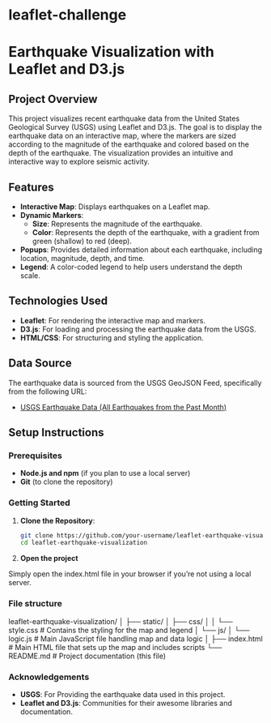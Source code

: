 # leaflet-challenge

# Earthquake Visualization with Leaflet and D3.js

## Project Overview

This project visualizes recent earthquake data from the United States Geological Survey (USGS) using Leaflet and D3.js. The goal is to display the earthquake data on an interactive map, where the markers are sized according to the magnitude of the earthquake and colored based on the depth of the earthquake. The visualization provides an intuitive and interactive way to explore seismic activity.

## Features

- **Interactive Map**: Displays earthquakes on a Leaflet map.
- **Dynamic Markers**: 
  - **Size**: Represents the magnitude of the earthquake.
  - **Color**: Represents the depth of the earthquake, with a gradient from green (shallow) to red (deep).
- **Popups**: Provides detailed information about each earthquake, including location, magnitude, depth, and time.
- **Legend**: A color-coded legend to help users understand the depth scale.

## Technologies Used

- **Leaflet**: For rendering the interactive map and markers.
- **D3.js**: For loading and processing the earthquake data from the USGS.
- **HTML/CSS**: For structuring and styling the application.

## Data Source

The earthquake data is sourced from the USGS GeoJSON Feed, specifically from the following URL:
- [USGS Earthquake Data (All Earthquakes from the Past Month)](https://earthquake.usgs.gov/earthquakes/feed/v1.0/summary/all_month.geojson)

## Setup Instructions

### Prerequisites

- **Node.js and npm** (if you plan to use a local server)
- **Git** (to clone the repository)

### Getting Started

1. **Clone the Repository**:
   ```bash
   git clone https://github.com/your-username/leaflet-earthquake-visualization.git
   cd leaflet-earthquake-visualization

2. **Open the project** 

Simply open the index.html file in your browser if you’re not using a local server.

### File structure

leaflet-earthquake-visualization/
│
├── static/
│   ├── css/
│   │   └── style.css          # Contains the styling for the map and legend
│   └── js/
│       └── logic.js           # Main JavaScript file handling map and data logic
│
├── index.html                 # Main HTML file that sets up the map and includes scripts
└── README.md                  # Project documentation (this file)

### Acknowledgements

- **USGS**: For Providing the earthquake data used in this project.
- **Leaflet and D3.js**: Communities for their awesome libraries and documentation.




